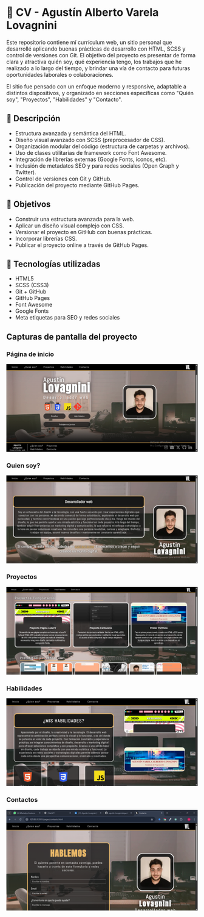 # 📌 CV - Agustín Alberto Varela Lovagnini

Este repositorio contiene mí currículum web, un sitio personal que desarrollé aplicando buenas prácticas de desarrollo con HTML, SCSS y control de versiones con Git. El objetivo del proyecto es presentar de forma clara y atractiva quién soy, qué experiencia tengo, los trabajos que he realizado a lo largo del tiempo, y brindar una vía de contacto para futuras oportunidades laborales o colaboraciones.

El sitio fue pensado con un enfoque moderno y responsive, adaptable a distintos dispositivos, y organizado en secciones específicas como "Quién soy", "Proyectos", "Habilidades" y "Contacto".

## 📖 Descripción  

- Estructura avanzada y semántica del HTML.
- Diseño visual avanzado con SCSS (preprocesador de CSS).
- Organización modular del código (estructura de carpetas y archivos).
- Uso de clases utilitarias de framework como Font Awesome.
- Integración de librerías externas (Google Fonts, íconos, etc).
- Inclusión de metadatos SEO y para redes sociales (Open Graph y Twitter).
- Control de versiones con Git y GitHub.
- Publicación del proyecto mediante GitHub Pages.

## 🎯 Objetivos

- Construir una estructura avanzada para la web.
- Aplicar un diseño visual complejo con CSS.
- Versionar el proyecto en GitHub con buenas prácticas.
- Incorporar librerías CSS.
- Publicar el proyecto online a través de GitHub Pages.

## 🧱 Tecnologías utilizadas

- HTML5  
- SCSS (CSS3)  
- Git + GitHub  
- GitHub Pages  
- Font Awesome  
- Google Fonts  
- Meta etiquetas para SEO y redes sociales

## Capturas de pantalla del proyecto

### Página de inicio
![Presentación Inicio](img\img-vistas-previas\vista-previa-inicio.png)

### Quien soy?
![Quien soy?](img\img-vistas-previas\vista-previa-quien-soy.png)

### Proyectos
![Proyectos](img\img-vistas-previas\vista-previas-proyectos.png)

### Habilidades
![Habilidades](img\img-vistas-previas\vista-previa-habilidades.png)

### Contactos
![Contactos](img\img-vistas-previas\vista-previa-contacto.png)